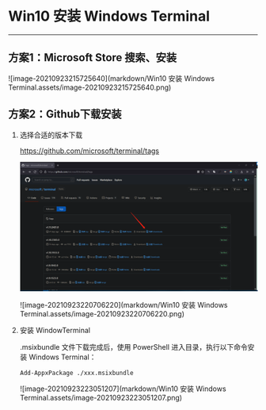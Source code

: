 # Win10 安装 Windows Terminal

---



## 方案1：Microsoft Store 搜索、安装

![image-20210923215725640](markdown/Win10 安装 Windows Terminal.assets/image-20210923215725640.png)



## 方案2：Github下载安装

1.   选择合适的版本下载

     https://github.com/microsoft/terminal/tags

     <img src="markdown/Win10 安装 Windows Terminal.assets/image-20210923220610657.png" alt="image-20210923220610657"  />

     ![image-20210923220706220](markdown/Win10 安装 Windows Terminal.assets/image-20210923220706220.png)

2.   安装 WindowTerminal

     .msixbundle 文件下载完成后，使用 PowerShell 进入目录，执行以下命令安装 Windows Terminal：

     ```
     Add-AppxPackage ./xxx.msixbundle
     ```

     ![image-20210923223051207](markdown/Win10 安装 Windows Terminal.assets/image-20210923223051207.png)

     

